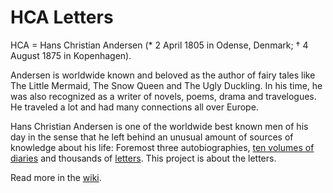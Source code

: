 # HCA Letters

HCA = Hans Christian Andersen (* 2 April 1805 in Odense, Denmark; † 4 August 1875 in Kopenhagen).
 
Andersen is worldwide known and beloved as the author of fairy tales like The Little Mermaid, The Snow Queen and The Ugly Duckling. In his time, he was also recognized as a writer of novels, poems, drama and travelogues. He traveled a lot and had many connections all over Europe.

Hans Christian Andersen is one of the worldwide best known men of his day in the sense that he left behind an unusual amount of sources of knowledge about his life: Foremost three autobiographies, [ten volumes of diaries](http://oraapp.kb.dk/hca_pub/cv/main/Oversigt.xsql?nnoc=hca_pub) and thousands of [letters](http://andersen.sdu.dk/brevbase/). This project is about the letters.

Read more in the [wiki](https://github.com/LarsBoJensen/HCALetters/wiki).
